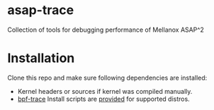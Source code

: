 # asap-trace
Collection of tools for debugging performance of Mellanox ASAP^2

# Installation
Clone this repo and make sure following dependencies are installed:
* Kernel headers or sources if kernel was compiled manually.
* [bpf-trace](https://github.com/iovisor/bpftrace)
Install scripts are [provided](install/) for supported distros.
